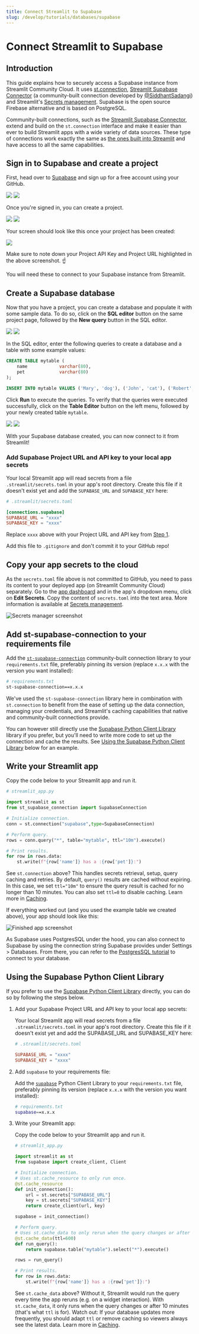 ```yaml
---
title: Connect Streamlit to Supabase
slug: /develop/tutorials/databases/supabase
---
```


# Connect Streamlit to Supabase

## Introduction

This guide explains how to securely access a Supabase instance from Streamlit Community Cloud. It uses [st.connection](/develop/api-reference/connections/st.connection), [Streamlit Supabase Connector](https://github.com/SiddhantSadangi/st_supabase_connection/tree/main) (a community-built connection developed by [@SiddhantSadangi](https://github.com/SiddhantSadangi)) and Streamlit's [Secrets management](/deploy/streamlit-community-cloud/deploy-your-app/secrets-management). Supabase is the open source Firebase alternative and is based on PostgreSQL.

<Note>

Community-built connections, such as the [Streamlit Supabase Connector](https://github.com/SiddhantSadangi/st_supabase_connection/tree/main), extend and build on the `st.connection` interface and make it easier than ever to build Streamlit apps with a wide variety of data sources. These type of connections work exactly the same as [the ones built into Streamlit](/develop/api-reference/connections) and have access to all the same capabilities.

</Note>

## Sign in to Supabase and create a project

First, head over to [Supabase](https://app.supabase.io/) and sign up for a free account using your GitHub.

<Flex>
<Image caption="Sign in with GitHub" src="/images/databases/supabase-1.png" />
<Image caption="Authorize Supabase" src="/images/databases/supabase-2.png" />
</Flex>

Once you're signed in, you can create a project.

<Flex>
<Image caption="Your Supabase account" src="/images/databases/supabase-3.png" />
<Image caption="Create a new project" src="/images/databases/supabase-4.png" />
</Flex>

Your screen should look like this once your project has been created:

<Image src="/images/databases/supabase-5.png" />

<Important>

Make sure to note down your Project API Key and Project URL highlighted in the above screenshot. ☝️

You will need these to connect to your Supabase instance from Streamlit.

</Important>

## Create a Supabase database

Now that you have a project, you can create a database and populate it with some sample data. To do so, click on the **SQL editor** button on the same project page, followed by the **New query** button in the SQL editor.

<Flex>
<Image caption="Open the SQL editor" src="/images/databases/supabase-6.png" />
<Image caption="Create a new query" src="/images/databases/supabase-7.png" />
</Flex>

In the SQL editor, enter the following queries to create a database and a table with some example values:

```sql
CREATE TABLE mytable (
    name            varchar(80),
    pet             varchar(80)
);

INSERT INTO mytable VALUES ('Mary', 'dog'), ('John', 'cat'), ('Robert', 'bird');
```

Click **Run** to execute the queries. To verify that the queries were executed successfully, click on the **Table Editor** button on the left menu, followed by your newly created table `mytable`.

<Flex>
<Image caption="Write and run your queries" src="/images/databases/supabase-8.png" />
<Image caption="View your table in the Table Editor" src="/images/databases/supabase-9.png" />
</Flex>

With your Supabase database created, you can now connect to it from Streamlit!

### Add Supabase Project URL and API key to your local app secrets

Your local Streamlit app will read secrets from a file `.streamlit/secrets.toml` in your app's root directory. Create this file if it doesn't exist yet and add the `SUPABASE_URL` and `SUPABASE_KEY` here:

```toml
# .streamlit/secrets.toml

[connections.supabase]
SUPABASE_URL = "xxxx"
SUPABASE_KEY = "xxxx"
```

Replace `xxxx` above with your Project URL and API key from [Step 1](/develop/tutorials/databases/supabase#sign-in-to-supabase-and-create-a-project).

<Important>

Add this file to `.gitignore` and don't commit it to your GitHub repo!

</Important>

## Copy your app secrets to the cloud

As the `secrets.toml` file above is not committed to GitHub, you need to pass its content to your deployed app (on Streamlit Community Cloud) separately. Go to the [app dashboard](https://share.streamlit.io/) and in the app's dropdown menu, click on **Edit Secrets**. Copy the content of `secrets.toml` into the text area. More information is available at [Secrets management](/deploy/streamlit-community-cloud/deploy-your-app/secrets-management).

![Secrets manager screenshot](/images/databases/edit-secrets.png)

## Add st-supabase-connection to your requirements file

Add the [`st-supabase-connection`](https://pypi.org/project/st-supabase-connection/) community-built connection library to your `requirements.txt` file, preferably pinning its version (replace `x.x.x` with the version you want installed):

```bash
# requirements.txt
st-supabase-connection==x.x.x
```

<Tip>

We've used the `st-supabase-connection` library here in combination with `st.connection` to benefit from the ease of setting up the data connection, managing your credentials, and Streamlit's caching capabilities that native and community-built connections provide.

You can however still directly use the [Supabase Python Client Library](https://pypi.org/project/supabase/) library if you prefer, but you'll need to write more code to set up the connection and cache the results. See [Using the Supabase Python Client Library](/develop/tutorials/databases/supabase#using-the-supabase-python-client-library) below for an example.

</Tip>

## Write your Streamlit app

Copy the code below to your Streamlit app and run it.

```python
# streamlit_app.py

import streamlit as st
from st_supabase_connection import SupabaseConnection

# Initialize connection.
conn = st.connection("supabase",type=SupabaseConnection)

# Perform query.
rows = conn.query("*", table="mytable", ttl="10m").execute()

# Print results.
for row in rows.data:
    st.write(f"{row['name']} has a :{row['pet']}:")

```

See `st.connection` above? This handles secrets retrieval, setup, query caching and retries. By default, `query()` results are cached without expiring. In this case, we set `ttl="10m"` to ensure the query result is cached for no longer than 10 minutes. You can also set `ttl=0` to disable caching. Learn more in [Caching](/develop/concepts/caching).

If everything worked out (and you used the example table we created above), your app should look like this:

![Finished app screenshot](/images/databases/supabase-10.png)

As Supabase uses PostgresSQL under the hood, you can also connect to Supabase by using the connection string Supabase provides under Settings > Databases. From there, you can refer to the [PostgresSQL tutorial](/develop/tutorials/databases/postgresql) to connect to your database.

## Using the Supabase Python Client Library

If you prefer to use the [Supabase Python Client Library](https://pypi.org/project/supabase/) directly, you can do so by following the steps below.

1. Add your Supabase Project URL and API key to your local app secrets:

   Your local Streamlit app will read secrets from a file `.streamlit/secrets.toml` in your app's root directory. Create this file if it doesn't exist yet and add the SUPABASE_URL and SUPABASE_KEY here:

   ```toml
   # .streamlit/secrets.toml

   SUPABASE_URL = "xxxx"
   SUPABASE_KEY = "xxxx"
   ```

2. Add `supabase` to your requirements file:

   Add the [`supabase`](https://github.com/supabase-community/supabase-py) Python Client Library to your `requirements.txt` file, preferably pinning its version (replace `x.x.x` with the version you want installed):

   ```bash
   # requirements.txt
   supabase==x.x.x
   ```

3. Write your Streamlit app:

   Copy the code below to your Streamlit app and run it.

   ```python
   # streamlit_app.py

   import streamlit as st
   from supabase import create_client, Client

   # Initialize connection.
   # Uses st.cache_resource to only run once.
   @st.cache_resource
   def init_connection():
       url = st.secrets["SUPABASE_URL"]
       key = st.secrets["SUPABASE_KEY"]
       return create_client(url, key)

   supabase = init_connection()

   # Perform query.
   # Uses st.cache_data to only rerun when the query changes or after 10 min.
   @st.cache_data(ttl=600)
   def run_query():
       return supabase.table("mytable").select("*").execute()

   rows = run_query()

   # Print results.
   for row in rows.data:
       st.write(f"{row['name']} has a :{row['pet']}:")
   ```

   See `st.cache_data` above? Without it, Streamlit would run the query every time the app reruns (e.g. on a widget interaction). With `st.cache_data`, it only runs when the query changes or after 10 minutes (that's what `ttl` is for). Watch out: If your database updates more frequently, you should adapt `ttl` or remove caching so viewers always see the latest data. Learn more in [Caching](/develop/concepts/caching).
